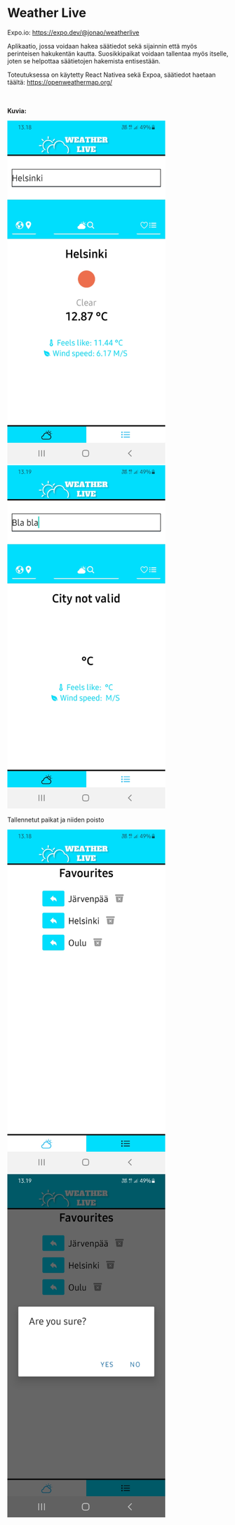 <h1>Weather Live</h1>

Expo.io: https://expo.dev/@jonao/weatherlive

Aplikaatio, jossa voidaan hakea säätiedot sekä sijainnin että myös perinteisen hakukentän kautta.
Suosikkipaikat voidaan tallentaa myös itselle, joten se helpottaa säätietojen hakemista entisestään.


Toteutuksessa on käytetty React Nativea sekä Expoa, säätiedot haetaan täältä: https://openweathermap.org/



<br><br>
<b>Kuvia:</b>

<img src="https://github.com/gitjona/WeatherLive/blob/main/screenshots/Screenshot_20220421-131830_Weather%20Live.jpg" width="360" height="780">    <img src="https://github.com/gitjona/WeatherLive/blob/main/screenshots/Screenshot_20220421-131952_Weather%20Live.jpg" width="360" height="780">

Tallennetut paikat ja niiden poisto

<img src="https://github.com/gitjona/WeatherLive/blob/main/screenshots/Screenshot_20220421-131857_Weather%20Live.jpg" width="360" height="780">    <img src="https://github.com/gitjona/WeatherLive/blob/main/screenshots/Screenshot_20220421-131912_Weather%20Live.jpg" width="360" height="780">

